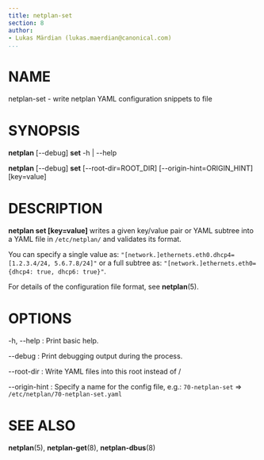 ```yaml
---
title: netplan-set
section: 8
author:
- Lukas Märdian (lukas.maerdian@canonical.com)
...
```


# NAME

netplan-set - write netplan YAML configuration snippets to file

# SYNOPSIS

  **netplan** [--debug] **set** -h | --help

  **netplan** [--debug] **set** [--root-dir=ROOT_DIR] [--origin-hint=ORIGIN_HINT] [key=value]

# DESCRIPTION

**netplan set [key=value]** writes a given key/value pair or YAML subtree into a YAML file in ``/etc/netplan/`` and validates its format.

You can specify a single value as: ``"[network.]ethernets.eth0.dhcp4=[1.2.3.4/24, 5.6.7.8/24]"`` or a full subtree as: ``"[network.]ethernets.eth0={dhcp4: true, dhcp6: true}"``.

For details of the configuration file format, see **netplan**(5).

# OPTIONS

  -h, --help
:    Print basic help.

  --debug
:    Print debugging output during the process.

  --root-dir
:    Write YAML files into this root instead of /

  --origin-hint
:    Specify a name for the config file, e.g.: ``70-netplan-set`` => ``/etc/netplan/70-netplan-set.yaml``

# SEE ALSO

  **netplan**(5), **netplan-get**(8), **netplan-dbus**(8)
